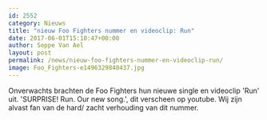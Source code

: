 ```yaml
---
id: 2552
category: Nieuws
title: "nieuw Foo Fighters nummer en videoclip: Run"
date: 2017-06-01T15:10:47+00:00
author: Seppe Van Ael
layout: post
permalink: /news/nieuw-foo-fighters-nummer-en-videoclip-run/
image: Foo_Fighters-e1496329840437.jpg
---
```

Onverwachts brachten de Foo Fighters hun nieuwe single en videoclip 'Run' uit. 'SURPRISE! Run. Our new song.', dit verscheen op youtube. Wij zijn alvast fan van de hard/ zacht verhouding van dit nummer.

&nbsp;